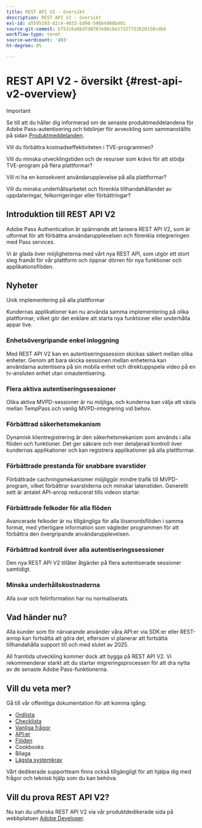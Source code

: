 ```yaml
---
title: REST API V2 - översikt
description: REST API V2 - översikt
exl-id: a5595193-82c4-4033-bd98-596b4908b401
source-git-commit: b753c6a6bdfd8767e86cbe27327752620158cdbb
workflow-type: tm+mt
source-wordcount: '493'
ht-degree: 0%

---
```


# REST API V2 - översikt {#rest-api-v2-overview}

>[!IMPORTANT]
>
> Se till att du håller dig informerad om de senaste produktmeddelandena för Adobe Pass-autentisering och tidslinjer för avveckling som sammanställts på sidan [Produktmeddelanden](/help/authentication/product-announcements.md).

Vill du förbättra kostnadseffektiviteten i TVE-programmen?

Vill du minska utvecklingstiden och de resurser som krävs för att stödja TVE-program på flera plattformar?

Vill ni ha en konsekvent användarupplevelse på alla plattformar?

Vill du minska underhållsarbetet och förenkla tillhandahållandet av uppdateringar, felkorrigeringar eller förbättringar?

## Introduktion till REST API V2

Adobe Pass Authentication är spännande att lansera REST API V2, som är utformat för att förbättra användarupplevelsen och förenkla integreringen med Pass services.

Vi är glada över möjligheterna med vårt nya REST API, som utgör ett stort steg framåt för vår plattform och öppnar dörren för nya funktioner och applikationsflöden.

## Nyheter

Unik implementering på alla plattformar

Kundernas applikationer kan nu använda samma implementering på olika plattformar, vilket gör det enklare att starta nya funktioner eller underhålla appar live.

### Enhetsövergripande enkel inloggning

Med REST API V2 kan en autentiseringssession skickas säkert mellan olika enheter. Genom att bara skicka sessionen mellan enheterna kan användarna autentisera på sin mobila enhet och direktuppspela video på en tv-ansluten enhet utan omautentisering.

### Flera aktiva autentiseringssessioner

Olika aktiva MVPD-sessioner är nu möjliga, och kunderna kan välja att växla mellan TempPass och vanlig MVPD-integrering vid behov.

### Förbättrad säkerhetsmekanism

Dynamisk klientregistrering är den säkerhetsmekanism som används i alla flöden och funktioner. Det ger säkrare och mer detaljerad kontroll över kundernas applikationer och kan registrera applikationer på alla plattformar.

### Förbättrade prestanda för snabbare svarstider

Förbättrade cachningsmekanismer möjliggör mindre trafik till MVPD-program, vilket förbättrar svarstiderna och minskar latenstiden. Generellt sett är antalet API-anrop reducerat tills videon startar.

### Förbättrade felkoder för alla flöden

Avancerade felkoder är nu tillgängliga för alla lösenordsflöden i samma format, med ytterligare information som vägleder programmen för att förbättra den övergripande användarupplevelsen.

### Förbättrad kontroll över alla autentiseringssessioner

Den nya REST API V2 tillåter åtgärder på flera autentiserade sessioner samtidigt.

### Minska underhållskostnaderna

Alla svar och felinformation har nu normaliserats.

## Vad händer nu?

Alla kunder som för närvarande använder våra API:er via SDK:er eller REST-anrop kan fortsätta att göra det, eftersom vi planerar att fortsätta tillhandahålla support till och med slutet av 2025.

All framtida utveckling kommer dock att bygga på REST API V2. Vi rekommenderar starkt att du startar migreringsprocessen för att dra nytta av de senaste Adobe Pass-funktionerna.

## Vill du veta mer?

Gå till vår offentliga dokumentation för att komma igång:

- [Ordlista](rest-api-v2-glossary.md)
- [Checklista](rest-api-v2-checklist.md)
- [Vanliga frågor](rest-api-v2-faqs.md)
- [API:er](apis/rest-api-v2-apis-overview.md)
- [Flöden](flows/rest-api-v2-flows-overview.md)
- Cookbooks
- Bilaga
- [Lägsta systemkrav](/help/authentication/integration-guide-programmers/minimum-system-requirements.md)

Vårt dedikerade supportteam finns också tillgängligt för att hjälpa dig med frågor och teknisk hjälp som du kan behöva.

## Vill du prova REST API V2?

Nu kan du utforska REST API V2 via vår produktdedikerade sida på webbplatsen [Adobe Developer](https://developer.adobe.com/adobe-pass/).
